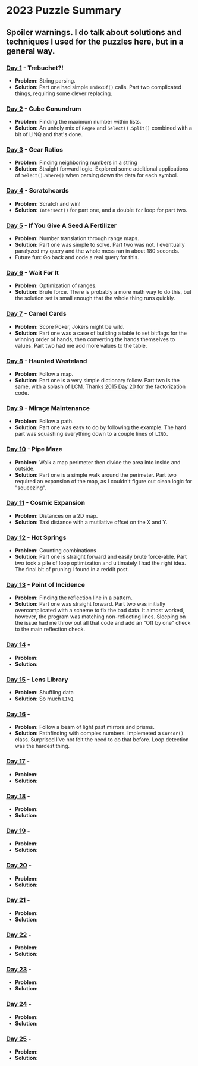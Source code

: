 # 2023 Puzzle Summary 
## Spoiler warnings. I do talk about solutions and techniques I used for the puzzles here, but in a general way.

### [Day 1](Day%2001) - Trebuchet?!
- **Problem:** String parsing. 
- **Solution:** Part one had simple `IndexOf()` calls. Part two complicated things, requiring some clever replacing.

### [Day 2](Day%2002) - Cube Conundrum
- **Problem:** Finding the maximum number within lists.
- **Solution:** An unholy mix of `Regex` and `Select().Split()` combined with a bit of LINQ and that's done.

### [Day 3](Day%2003) - Gear Ratios
- **Problem:** Finding neighboring numbers in a string
- **Solution:** Straight forward logic. Explored some additional applications of `Select().Where()` when parsing down the data for each symbol.

### [Day 4](Day%2004) - Scratchcards 
- **Problem:**  Scratch and win!
- **Solution:** `Intersect()` for part one, and a double `for` loop for part two.

### [Day 5](Day%2005) - If You Give A Seed A Fertilizer
- **Problem:** Number translation through range maps. 
- **Solution:** Part one was simple to solve. Part two was not. I eventually paralyzed my query and the whole mess ran in about 180 seconds.
- Future fun: Go back and code a real query for this.

### [Day 6](Day%2006) - Wait For It
- **Problem:** Optimization of ranges.
- **Solution:** Brute force. There is probably a more math way to do this, but the solution set is small enough that the whole thing runs quickly.

### [Day 7](Day%2007) - Camel Cards
- **Problem:** Score Poker, Jokers might be wild.
- **Solution:** Part one was a case of building a table to set bitflags for the winning order of hands, then converting the hands themselves to values. Part two had me add more values to the table.

### [Day 8](Day%2008) - Haunted Wasteland
- **Problem:** Follow a map.
- **Solution:** Part one is a very simple dictionary follow. Part two is the same, with a splash of LCM. Thanks [2015 Day 20](../2015/Day%2020) for the factorization code.

### [Day 9](Day%2009) - Mirage Maintenance
- **Problem:** Follow a path.
- **Solution:** Part one was easy to do by following the example. The hard part was squashing everything down to a couple lines of `LINQ.`

### [Day 10](Day%2010) - Pipe Maze
- **Problem:** Walk a map perimeter then divide the area into inside and outside.
- **Solution:** Part one is a simple walk around the perimeter. Part two required an expansion of the map, as I couldn't figure out clean logic for "squeezing".

### [Day 11](Day%2011) - Cosmic Expansion
- **Problem:** Distances on a 2D map. 
- **Solution:** Taxi distance with a mutilative offset on the X and Y.

### [Day 12](Day%2012) - Hot Springs
- **Problem:** Counting combinations
- **Solution:** Part one is straight forward and easily brute force-able. Part two took a pile of loop optimization and ultimately I had the right idea. The final bit of pruning I found in a reddit post.

### [Day 13](Day%2013) - Point of Incidence
- **Problem:** Finding the reflection line in a pattern.
- **Solution:** Part one was straight forward. Part two was initially overcomplicated with a scheme to fix the bad data. It almost worked, however, the program was matching non-reflecting lines. Sleeping on the issue had me throw out all that code and add an "Off by one" check to the main reflection check.

### [Day 14](Day%2014) -
- **Problem:** 
- **Solution:** 

### [Day 15](Day%2015) - Lens Library
- **Problem:** Shuffling data
- **Solution:** So much `LINQ`.

### [Day 16](Day%2016) -
- **Problem:** Follow a beam of light past mirrors and prisms. 
- **Solution:** Pathfinding with complex numbers. Implemeted a `Cursor()` class. Surprised I've not felt the need to do that before. Loop detection was the hardest thing.

### [Day 17](Day%2017) -
- **Problem:** 
- **Solution:** 

### [Day 18](Day%2018) -
- **Problem:** 
- **Solution:**

### [Day 19](Day%2019) -
- **Problem:**
- **Solution:**

### [Day 20](Day%2020) -
- **Problem:**
- **Solution:**

### [Day 21](Day%2021) -
- **Problem:**
- **Solution:**

### [Day 22](Day%2022) -
- **Problem:**
- **Solution:**

### [Day 23](Day%2023) -
- **Problem:** 
- **Solution:**

### [Day 24](Day%2024) -
- **Problem:**
- **Solution:**

### [Day 25](Day%2025) -
- **Problem:**
- **Solution:**